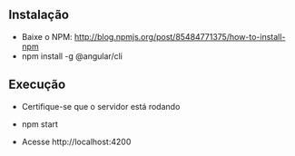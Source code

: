 ## Instalação

- Baixe o NPM: http://blog.npmjs.org/post/85484771375/how-to-install-npm
- npm install -g @angular/cli

## Execução  

- Certifique-se que o servidor está rodando
- npm start  

- Acesse http://localhost:4200